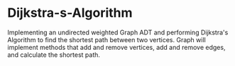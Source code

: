 # Dijkstra-s-Algorithm

Implementing an undirected weighted Graph ADT and performing Dijkstra's Algorithm to find the shortest path between two vertices. Graph will implement methods that add and remove vertices, add and remove edges, and calculate the shortest path. 

